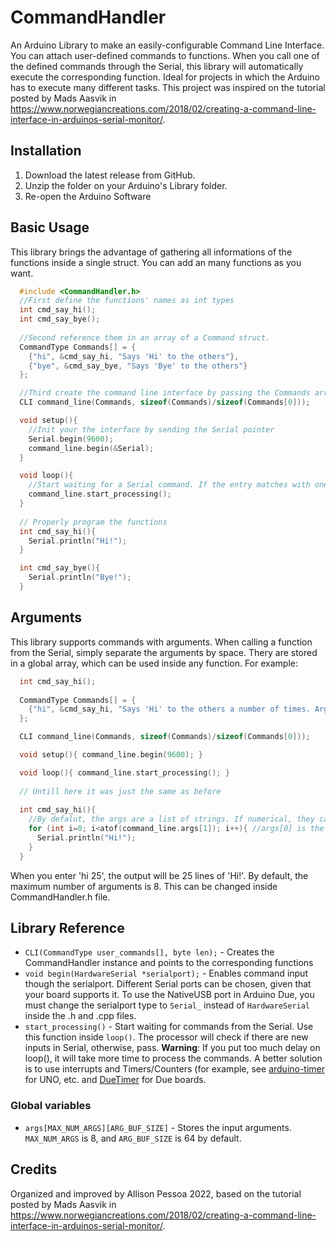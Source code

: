 # CommandHandler
An Arduino Library to make an easily-configurable Command Line Interface.  
You can attach user-defined commands to functions. When you call one of the defined commands through the Serial, this library will automatically execute the corresponding function. Ideal for projects in which the Arduino has to execute many different tasks. This project was inspired on the tutorial posted by Mads Aasvik in https://www.norwegiancreations.com/2018/02/creating-a-command-line-interface-in-arduinos-serial-monitor/.

## Installation
1. Download the latest release from GitHub.
2. Unzip the folder on your Arduino's Library folder.
3. Re-open the Arduino Software

## Basic Usage

This library brings the advantage of gathering all informations of the functions inside a single struct. You can add an many functions as you want.
```cpp
  #include <CommandHandler.h>
  //First define the functions' names as int types
  int cmd_say_hi();
  int cmd_say_bye();
  
  //Second reference them in an array of a Command struct.
  CommandType Commands[] = {
    {"hi", &cmd_say_hi, "Says 'Hi' to the others"},
    {"bye", &cmd_say_bye, "Says 'Bye' to the others"}
  };

  //Third create the command line interface by passing the Commands array and the size of the array
  CLI command_line(Commands, sizeof(Commands)/sizeof(Commands[0]));

  void setup(){
    //Init your the interface by sending the Serial pointer
    Serial.begin(9600);
    command_line.begin(&Serial);
  }

  void loop(){
    //Start waiting for a Serial command. If the entry matches with one of the pre-defined, execute the corresponding function
    command_line.start_processing();
  }
  
  // Properly program the functions
  int cmd_say_hi(){
    Serial.println("Hi!");
  }

  int cmd_say_bye(){
    Serial.println("Bye!");
  }
```
  
## Arguments
This library supports commands with arguments. When calling a function from the Serial, simply separate the arguments by space. Thery are stored in a global array, which can be used inside any function. For example:

```cpp
  int cmd_say_hi();
  
  CommandType Commands[] = {
    {"hi", &cmd_say_hi, "Says 'Hi' to the others a number of times. Arg1: int"}
  };

  CLI command_line(Commands, sizeof(Commands)/sizeof(Commands[0]));

  void setup(){ command_line.begin(9600); }

  void loop(){ command_line.start_processing(); }
  
  // Untill here it was just the same as before
  
  int cmd_say_hi(){
    //By defalut, the args are a list of strings. If numerical, they can be converted to integers with the internal 'atof' function
    for (int i=0; i<atof(command_line.args[1]); i++){ //args[0] is the input command. The first argument after space is args[1].
      Serial.println("Hi!");
    }
  }
```
When you enter 'hi 25', the output will be 25 lines of 'Hi!'. By default, the maximum number of arguments is 8. This can be changed inside CommandHandler.h file.

## Library Reference
* `CLI(CommandType user_commands[], byte len);` - Creates the CommandHandler instance and points to the corresponding functions
* `void begin(HardwareSerial *serialport);` - Enables command input though the serialport. Different Serial ports can be chosen, given that your board supports it. To use the NativeUSB port in Arduino Due, you must change the serialport type to `Serial_` instead of `HardwareSerial` inside the .h and .cpp files.
* `start_processing()` - Start waiting for commands from the Serial. Use this function inside `loop()`. The processor will check if there are new inputs in Serial, otherwise, pass. **Warning**: If you put too much delay on loop(), it will take more time to process the commands. A better solution is to use interrupts and Timers/Counters (for example, see [arduino-timer](https://github.com/contrem/arduino-timer) for UNO, etc. and [DueTimer](https://github.com/ivanseidel/DueTimer) for Due boards.

### Global variables
* `args[MAX_NUM_ARGS][ARG_BUF_SIZE]` - Stores the input arguments. `MAX_NUM_ARGS` is 8, and `ARG_BUF_SIZE` is 64 by default. 

## Credits
Organized and improved by Allison Pessoa 2022, based on the tutorial posted by Mads Aasvik in https://www.norwegiancreations.com/2018/02/creating-a-command-line-interface-in-arduinos-serial-monitor/.
